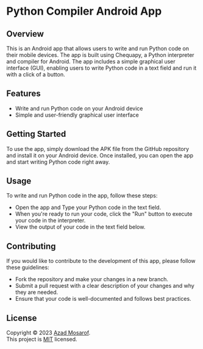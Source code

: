 <h1>Python Compiler Android App</h1>

## Overview
This is an Android app that allows users to write and run Python code on their mobile devices. The app is built using Chequapy, a Python interpreter and compiler for Android. The app includes a simple graphical user interface (GUI), enabling users to write Python code in a text field and run it with a click of a button.

## Features
- Write and run Python code on your Android device
- Simple and user-friendly graphical user interface

## Getting Started
To use the app, simply download the APK file from the GitHub repository and install it on your Android device. Once installed, 
you can open the app and start writing Python code right away.

## Usage
To write and run Python code in the app, follow these steps:

- Open the app and Type your Python code in the text field.
- When you're ready to run your code, click the "Run" button to execute your code in the interpreter.
- View the output of your code in the text field below.

## Contributing
If you would like to contribute to the development of this app, please follow these guidelines:

- Fork the repository and make your changes in a new branch.
- Submit a pull request with a clear description of your changes and why they are needed.
- Ensure that your code is well-documented and follows best practices.

## License
Copyright © 2023 [Azad Mosarof](https://github.com/Azad-mosarof).<br />
This project is [MIT](https://github.com/Azad-mosarof/E_SHOP/blob/5729e60c33c367888dda1e84d08dc9efa89932c7/LICENSE.md) licensed.
